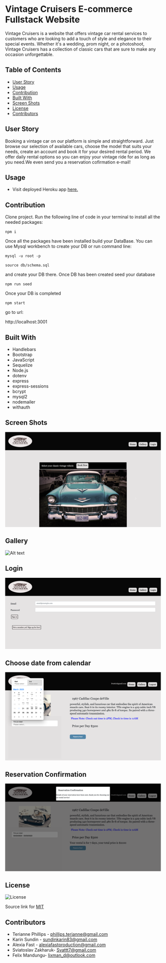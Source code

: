 # Vintage Cruisers E-commerce Fullstack Website

Vintage Cruisers is a website that offers vintage car rental services to customers who are looking to add a touch of style and elegance to their special events. Whether it's a wedding, prom night, or a photoshoot, Vintage Cruisers has a collection of classic cars that are sure to make any occasion unforgettable.

## Table of Contents

  * [User Story](#user-story)
  * [Usage](#usage)
  * [Contribution](#contribution)
  * [Built With](#built-with)
  * [Screen Shots](#screen-shots)
  * [License](#license)
  * [Contributors](#contributors)

## User Story


Booking a vintage car on our platform is simple and straightforward. Just browse our selection of available cars, choose the model that suits your needs, create an account and book it for your desired rental period. We offer daily rental options so you can enjoy your vintage ride for as long as you need.We even send you a reservation cofirmation e-mail! 

## Usage

* Visit deployed Heroku app [here.](https:/herokuapp.com/)


## Contribution

Clone project.
Run the following line of code in your terminal to install all the needed packages: 
```
npm i
```
Once all the packages have been installed build your DataBase. You can use Mysql workbench to create your DB or run command line:
```
mysql -u root -p
```
```
source db/schema.sql
```
and create your DB there. Once DB has been created seed your database
```
npm run seed
```
Once your DB is completed
```
npm start 
```
go to url:

http://localhost:3001

## Built With

- Handlebars
- Bootstrap
- JavaScript
- Sequelize
- Node.js
- dotenv
- express
- express-sessions
- bcrypt
- mysql2
- nodemailer
- withauth

 ## Screen Shots

![Alt text](images/screen1.png)
## Gallery
![Alt text](images/screen2.png)
## Login
![Alt text](images/screen3.png)
## Choose date from calendar
![Alt text](images/screen4.png)
## Reservation Confirmation
![Alt text](images/screen5.png)
 
## License

![License](https://img.shields.io/badge/License-MIT-yellow.svg)

Source link for [MIT](https://opensource.org/licenses/MIT)

## Contributors

- Terianne Phillips - phillips.terianne@gmail.com
- Karin Sundin - sundinkarin83@gmail.com
- Alexia Fast - alexiafastproduction@gmail.com
- Sviatoslav Zakharuk- Svattt7@gmail.com
- Felix Mandungu- lixman_d@outlook.com